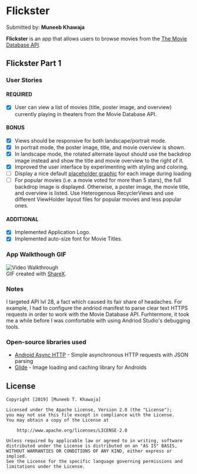 # Flickster
Submitted by: **Muneeb Khawaja**

**Flickster** is an app that allows users to browse movies from the [The Movie Database API](http://docs.themoviedb.apiary.io/#).

## Flickster Part 1

### User Stories

#### REQUIRED 
* [x]  User can view a list of movies (title, poster image, and overview) currently playing in theaters from the Movie Database	 		API.

#### BONUS
* [x] Views should be responsive for both landscape/portrait mode.
* [x] In portrait mode, the poster image, title, and movie overview is shown.
* [x] In landscape mode, the rotated alternate layout should use the backdrop image instead and show the title and movie 		       overview to the right of it.
* [x] Improved the user interface by experimenting with styling and coloring.
* [ ] Display a nice default [placeholder graphic](https://guides.codepath.org/android/Displaying-Images-with-the-Glide-Library#advanced-usage) for each image during loading
* [ ] For popular movies (i.e. a movie voted for more than 5 stars), the full backdrop image is displayed. Otherwise, a poster 		       image, the movie title, and overview is listed. Use Heterogenous RecyclerViews and use different ViewHolder layout files 	  	for popular movies and less popular ones.

#### ADDITIONAL 
* [x] Implemented Application Logo. 
* [x] Implemented auto-size font for Movie Titles. 

### App Walkthough GIF

<img src="Flickster App.gif" title = 'Video Walkthrough' width='' alt='Video Walkthrough' ><br>
GIF created with [ShareX](https://getsharex.com/).

### Notes
I targeted API lvl 28, a fact which caused its fair share of headaches. For example, I had to configure the andriod manifest to parse
clear text HTTPS requests in order to work with the Movie Database API. Furhtermore, it took me a while before I was comfortable with using Andriod Studio's debugging tools.  


### Open-source libraries used

- [Android Async HTTP](https://github.com/loopj/android-async-http) - Simple asynchronous HTTP requests with JSON parsing
- [Glide](https://github.com/bumptech/glide) 			    - Image loading and caching library for Androids

## License

    Copyright [2019] [Muneeb T. Khawaja]

    Licensed under the Apache License, Version 2.0 (the "License");
    you may not use this file except in compliance with the License.
    You may obtain a copy of the License at

        http://www.apache.org/licenses/LICENSE-2.0

    Unless required by applicable law or agreed to in writing, software
    distributed under the License is distributed on an "AS IS" BASIS,
    WITHOUT WARRANTIES OR CONDITIONS OF ANY KIND, either express or implied.
    See the License for the specific language governing permissions and
    limitations under the License.




